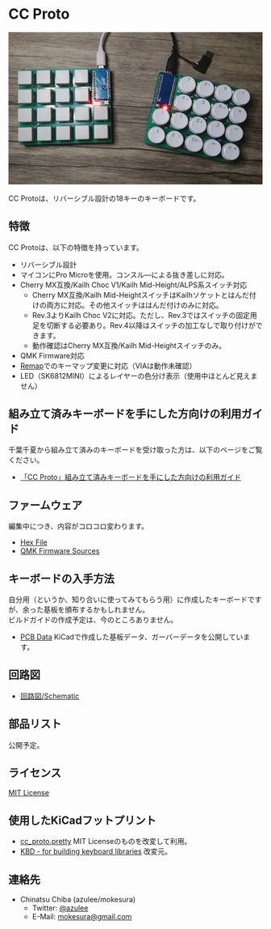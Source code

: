 # CC Proto
![CC Proto](https://github.com/mokesura/cc_proto/blob/main/img/cc_proto.jpg?raw=true)

CC Protoは、リバーシブル設計の18キーのキーボードです。

## 特徴
CC Protoは、以下の特徴を持っています。

- リバーシブル設計
- マイコンにPro Microを使用。コンスル―による抜き差しに対応。
- Cherry MX互換/Kailh Choc V1/Kailh Mid-Height/ALPS系スイッチ対応
  - Cherry MX互換/Kailh Mid-HeightスイッチはKailhソケットとはんだ付けの両方に対応。その他スイッチははんだ付けのみに対応。
  - Rev.3よりKailh Choc V2に対応。ただし、Rev.3ではスイッチの固定用足を切断する必要あり。Rev.4以降はスイッチの加工なしで取り付けができます。
  - 動作確認はCherry MX互換/Kailh Mid-Heightスイッチのみ。
- QMK Firmware対応
- [Remap](https://remap-keys.app)でのキーマップ変更に対応（VIAは動作未確認）
- LED（SK6812MINI）によるレイヤーの色分け表示（使用中ほとんど見えません）

## 組み立て済みキーボードを手にした方向けの利用ガイド
千葉千夏から組み立て済みのキーボードを受け取った方は、以下のページをご覧ください。

- [「CC Proto」組み立て済みキーボードを手にした方向けの利用ガイド](https://github.com/mokesura/cc_proto/blob/doc_draft/doc/0_guide_for_prepared_keyboard.md)

## ファームウェア
編集中につき、内容がコロコロ変わります。

- [Hex File](https://github.com/mokesura/cc_proto/tree/main/firmware)
- [QMK Firmware Sources](https://github.com/mokesura/qmk_firmware/tree/mokesura/cc_proto/keyboards/mokesura/cc_proto)

## キーボードの入手方法
自分用（というか、知り合いに使ってみてもらう用）に作成したキーボードですが、余った基板を頒布するかもしれません。  
ビルドガイドの作成予定は、今のところありません。

- [PCB Data](https://github.com/mokesura/cc_proto/tree/main/pcb) KiCadで作成した基板データ、ガーバーデータを公開しています。

## 回路図
- [回路図/Schematic](https://github.com/mokesura/cc_proto/blob/main/pcb/cc_proto-Schematic.pdf)

## 部品リスト
公開予定。

## ライセンス
[MIT License](https://github.com/mokesura/cc_proto/blob/main/LICENSE)

## 使用したKiCadフットプリント
- [cc_proto.pretty](https://github.com/mokesura/cc_proto/tree/main/pcb/cc_proto.pretty) MIT Licenseのものを改変して利用。
- [KBD - for building keyboard libraries](https://github.com/foostan/kbd) 改変元。

## 連絡先
- Chinatsu Chiba (azulee/mokesura)
  - Twitter: [@azulee](https://twitter.com/azulee)
  - E-Mail: mokesura@gmail.com
